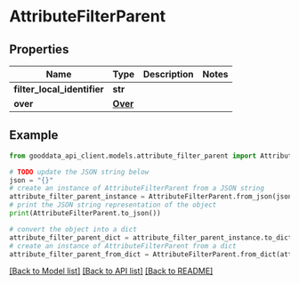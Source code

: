 # AttributeFilterParent


## Properties

Name | Type | Description | Notes
------------ | ------------- | ------------- | -------------
**filter_local_identifier** | **str** |  | 
**over** | [**Over**](Over.md) |  | 

## Example

```python
from gooddata_api_client.models.attribute_filter_parent import AttributeFilterParent

# TODO update the JSON string below
json = "{}"
# create an instance of AttributeFilterParent from a JSON string
attribute_filter_parent_instance = AttributeFilterParent.from_json(json)
# print the JSON string representation of the object
print(AttributeFilterParent.to_json())

# convert the object into a dict
attribute_filter_parent_dict = attribute_filter_parent_instance.to_dict()
# create an instance of AttributeFilterParent from a dict
attribute_filter_parent_from_dict = AttributeFilterParent.from_dict(attribute_filter_parent_dict)
```
[[Back to Model list]](../README.md#documentation-for-models) [[Back to API list]](../README.md#documentation-for-api-endpoints) [[Back to README]](../README.md)


